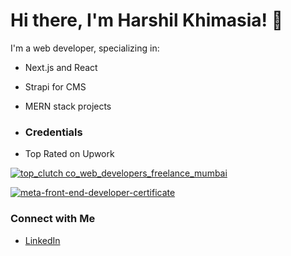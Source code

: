 # Hi there, I'm Harshil Khimasia! 👋

I'm a web developer, specializing in:
- Next.js and React
- Strapi for CMS
- MERN stack projects

- ### Credentials
- Top Rated on Upwork

[![top_clutch co_web_developers_freelance_mumbai](https://github.com/user-attachments/assets/0618a63a-311a-459d-8709-cdd48b67a3f0)](https://shareables.clutch.co/share/badges/2347587/110337?utm_source=clutch_top_company_badge&utm_medium=image_embed)

[![meta-front-end-developer-certificate](https://github.com/user-attachments/assets/1c0611fa-ae1f-4fc2-a024-dc84ef4e6fb4)](https://www.credly.com/badges/58e4a29a-3770-4048-8424-68ffdd020e73/public_url)

### Connect with Me
- [LinkedIn](https://www.linkedin.com/in/harshilkhimasia/)

